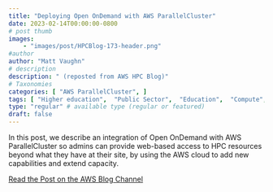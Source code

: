 ```yaml
---
title: "Deploying Open OnDemand with AWS ParallelCluster"
date: 2023-02-14T00:00:00-0800
# post thumb
images:
    - "images/post/HPCBlog-173-header.png"
#author
author: "Matt Vaughn"
# description
description: " (reposted from AWS HPC Blog)"
# Taxonomies
categories: [ "AWS ParallelCluster", ]
tags: [ "Higher education",  "Public Sector",  "Education",  "Compute",  "ParallelCluster",  "HPC",  "hpcblog", ]
type: "regular" # available type (regular or featured)
draft: false
---
```


In this post, we describe an integration of Open OnDemand with AWS ParallelCluster so admins can provide web-based access to HPC resources beyond what they have at their site, by using the AWS cloud to add new capabilities and extend capacity.

<a href="https://aws.amazon.com/blogs/hpc/deploying-open-ondemand-on-aws-and-integrating-with-parallel-cluster/" class="btn btn-primary btn-lg active" role="button" aria-pressed="true" style="margin-top: 8px;">Read the Post on the AWS Blog Channel</a>